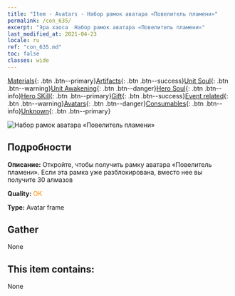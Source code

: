 ```yaml
---
title: "Item - Avatars - Набор рамок аватара «Повелитель пламени»"
permalink: /con_635/
excerpt: "Эра хаоса  Набор рамок аватара «Повелитель пламени»"
last_modified_at: 2021-04-23
locale: ru
ref: "con_635.md"
toc: false
classes: wide
---
```

 [Materials](/ItemsRU/){: .btn .btn--primary}[Artifacts](/ItemsRU/Artifacts/){: .btn .btn--success}[Unit Soul](/ItemsRU/UnitSoul/){: .btn .btn--warning}[Unit Awakening](/ItemsRU/UnitAwakening/){: .btn .btn--danger}[Hero Soul](/ItemsRU/HeroSoul/){: .btn .btn--info}[Hero SKill](/ItemsRU/HeroSkill/){: .btn .btn--primary}[Gift](/ItemsRU/Gift/){: .btn .btn--success}[Event related](/ItemsRU/Events/){: .btn .btn--warning}[Avatars](/ItemsRU/Avatars/){: .btn .btn--danger}[Consumables](/ItemsRU/Consumables/){: .btn .btn--info}[Unknown](/ItemsRU/Unknown/){: .btn .btn--primary}

 ![Набор рамок аватара «Повелитель пламени»](/images/a/avatarFrame_39.png)

## Подробности
 **Описание:** Откройте, чтобы получить рамку аватара «Повелитель пламени». Если эта рамка уже разблокирована, вместо нее вы получите 30 алмазов

 **Quality:** <span style="color: #FF8C00">OK</span>

 **Type:** Avatar frame

## Gather

  None

## This item contains:

  None


